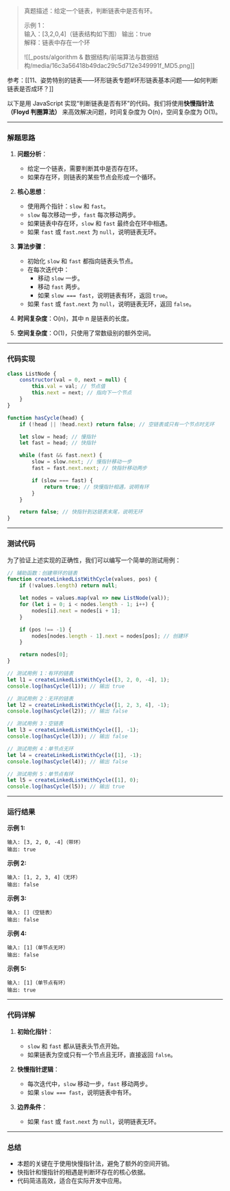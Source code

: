 
> 真题描述：给定一个链表，判断链表中是否有环。
> 
> 示例 1：  
> 	输入：[3,2,0,4]（链表结构如下图）
> 	输出：true  
> 	解释：链表中存在一个环
> 
> ![[_posts/algorithm & 数据结构/前端算法与数据结构/media/16c3a56418b49dac29c5d712e349991f_MD5.png]]

参考：[[11、姿势特别的链表——环形链表专题#环形链表基本问题——如何判断链表是否成环？]]

以下是用 JavaScript 实现“判断链表是否有环”的代码。我们将使用**快慢指针法（Floyd 判圈算法）** 来高效解决问题，时间复杂度为 O(n)，空间复杂度为 O(1)。

---

### 解题思路

1. **问题分析**：
   - 给定一个链表，需要判断其中是否存在环。
   - 如果存在环，则链表的某些节点会形成一个循环。

2. **核心思想**：
   - 使用两个指针：`slow` 和 `fast`。
   - `slow` 每次移动一步，`fast` 每次移动两步。
   - 如果链表中存在环，`slow` 和 `fast` 最终会在环中相遇。
   - 如果 `fast` 或 `fast.next` 为 `null`，说明链表无环。

3. **算法步骤**：
   - 初始化 `slow` 和 `fast` 都指向链表头节点。
   - 在每次迭代中：
     - 移动 `slow` 一步。
     - 移动 `fast` 两步。
     - 如果 `slow === fast`，说明链表有环，返回 `true`。
   - 如果 `fast` 或 `fast.next` 为 `null`，说明链表无环，返回 `false`。

4. **时间复杂度**：O(n)，其中 n 是链表的长度。
5. **空间复杂度**：O(1)，只使用了常数级别的额外空间。

---

### 代码实现

```javascript
class ListNode {
    constructor(val = 0, next = null) {
        this.val = val; // 节点值
        this.next = next; // 指向下一个节点
    }
}

function hasCycle(head) {
    if (!head || !head.next) return false; // 空链表或只有一个节点时无环

    let slow = head; // 慢指针
    let fast = head; // 快指针

    while (fast && fast.next) {
        slow = slow.next; // 慢指针移动一步
        fast = fast.next.next; // 快指针移动两步

        if (slow === fast) {
            return true; // 快慢指针相遇，说明有环
        }
    }

    return false; // 快指针到达链表末尾，说明无环
}
```

---

### 测试代码

为了验证上述实现的正确性，我们可以编写一个简单的测试用例：

```javascript
// 辅助函数：创建带环的链表
function createLinkedListWithCycle(values, pos) {
    if (!values.length) return null;

    let nodes = values.map(val => new ListNode(val));
    for (let i = 0; i < nodes.length - 1; i++) {
        nodes[i].next = nodes[i + 1];
    }

    if (pos !== -1) {
        nodes[nodes.length - 1].next = nodes[pos]; // 创建环
    }

    return nodes[0];
}

// 测试用例 1：有环的链表
let l1 = createLinkedListWithCycle([3, 2, 0, -4], 1);
console.log(hasCycle(l1)); // 输出 true

// 测试用例 2：无环的链表
let l2 = createLinkedListWithCycle([1, 2, 3, 4], -1);
console.log(hasCycle(l2)); // 输出 false

// 测试用例 3：空链表
let l3 = createLinkedListWithCycle([], -1);
console.log(hasCycle(l3)); // 输出 false

// 测试用例 4：单节点无环
let l4 = createLinkedListWithCycle([1], -1);
console.log(hasCycle(l4)); // 输出 false

// 测试用例 5：单节点有环
let l5 = createLinkedListWithCycle([1], 0);
console.log(hasCycle(l5)); // 输出 true
```

---

### 运行结果

**示例 1:**
```plaintext
输入: [3, 2, 0, -4]（带环）
输出: true
```

**示例 2:**
```plaintext
输入: [1, 2, 3, 4]（无环）
输出: false
```

**示例 3:**
```plaintext
输入: []（空链表）
输出: false
```

**示例 4:**
```plaintext
输入: [1]（单节点无环）
输出: false
```

**示例 5:**
```plaintext
输入: [1]（单节点有环）
输出: true
```

---

### 代码详解

1. **初始化指针**：
   - `slow` 和 `fast` 都从链表头节点开始。
   - 如果链表为空或只有一个节点且无环，直接返回 `false`。

2. **快慢指针逻辑**：
   - 每次迭代中，`slow` 移动一步，`fast` 移动两步。
   - 如果 `slow === fast`，说明链表中有环。

3. **边界条件**：
   - 如果 `fast` 或 `fast.next` 为 `null`，说明链表无环。

---

### 总结

- 本题的关键在于使用快慢指针法，避免了额外的空间开销。
- 快指针和慢指针的相遇是判断环存在的核心依据。
- 代码简洁高效，适合在实际开发中应用。